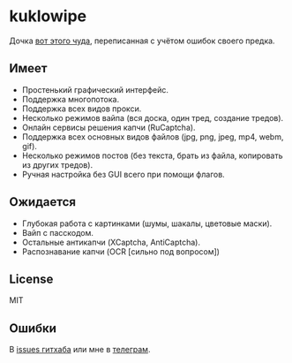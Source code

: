 # kuklowipe
Дочка [вот этого чуда](https://github.com/neuroliptica/traumatic), переписанная с учётом ошибок своего предка.

## Имеет
- Простенький графический интерфейс.
- Поддержка многопотока.
- Поддержка всех видов прокси.
- Несколько режимов вайпа (вся доска, один тред, создание тредов).
- Онлайн сервисы решения капчи (RuCaptcha).
- Поддержка всех основных видов файлов (jpg, png, jpeg, mp4, webm, gif).
- Несколько режимов постов (без текста, брать из файла, копировать из других тредов).
- Ручная настройка без GUI всего при помощи флагов.

## Ожидается
- Глубокая работа с картинками (шумы, шакалы, цветовые маски).
- Вайп с пасскодом.
- Остальные антикапчи (XCaptcha, AntiCaptcha).
- Распознавание капчи (OCR [сильно под вопросом])

## License
MIT

## Ошибки
В [issues гитхаба](https://github.com/neuroliptica/dollwipe/issues) или мне в [телеграм](https://t.me/seharehare).
